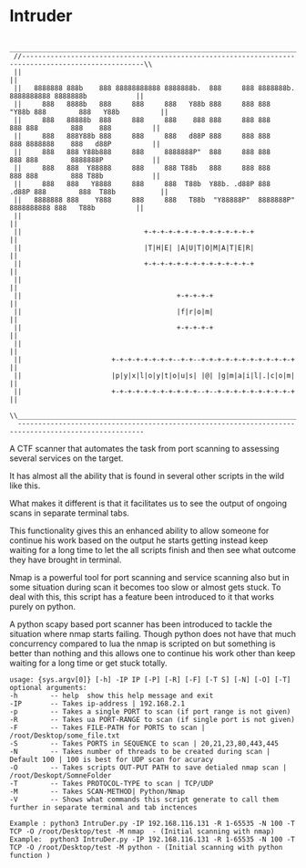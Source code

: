 # Intruder
     _____________________________________________________________________________________________________
     //----------------------------------------------------------------------------------------------------\\
     ||                                                                                                    || 
     ||   8888888 888b    888 88888888888 8888888b.  888     888 8888888b.  8888888888 8888888b            ||
     ||     888   8888b   888     888     888   Y88b 888     888 888  "Y88b 888        888   Y88b          ||
     ||     888   88888b  888     888     888    888 888     888 888    888 888        888    888          ||
     ||     888   888Y88b 888     888     888   d88P 888     888 888    888 8888888    888   d88P          ||
     ||     888   888 Y88b888     888     8888888P"  888     888 888    888 888        8888888P            ||         
     ||     888   888  Y88888     888     888 T88b   888     888 888    888 888        888 T88b            ||
     ||     888   888   Y8888     888     888  T88b  Y88b. .d88P 888  .d88P 888        888  T88b           || 
     ||   8888888 888    Y888     888     888   T88b  "Y88888P"  8888888P"  8888888888 888   T88b          ||
     ||                                                                                                    ||
     ||                              +-+-+-+-+-+-+-+-+-+-+-+-+-+                                           ||
     ||                              |T|H|E| |A|U|T|O|M|A|T|E|R|                                           ||
     ||                              +-+-+-+-+-+-+-+-+-+-+-+-+-+                                           ||
     ||                                                                                                    ||
     ||                                      +-+-+-+-+                                                     ||
     ||                                      |f|r|o|m|                                                     ||
     ||                                      +-+-+-+-+                                                     ||
     ||                                                                                                    ||
     ||                      +-+-+-+-+-+-+-+--+-+--+-+-+-+-+-+-+-+-+-+-+-+                                 ||
     ||                      |p|y|x|l|o|y|t|o|u|s| |@| |g|m|a|i|l|.|c|o|m|                                 ||
     ||                      +-+-+-+-+-+-+-+-+-+-+--+--+-+-+-+-+-+-+-+-+-+                                 ||
     \\____________________________________________________________________________________________________//
      -----------------------------------------------------------------------------------------------------
      

A CTF scanner that automates the task from port scanning to assessing several services on the target.

It has almost all the ability that is found in several other scripts in the wild like this.

What makes it different is that it facilitates us to see the output of ongoing scans in separate terminal tabs.

This functionality gives this an enhanced ability to allow someone for continue his work based on the output he starts getting instead keep waiting for a long time to let the all scripts finish and then see what outcome they have brought in terminal.

Nmap is a powerful tool for port scanning and service scanning also but in some situation during scan it becomes too slow or almost gets stuck. To deal with this, this script has a feature been introduced to it that works purely on python.

A python scapy based port scanner has been introduced to tackle the situation where nmap starts failing. Though python does not have that much concurrency compared to lua the nmap is scripted on but something is better than nothing and this allows one to continue his work other than keep waiting for a long time or get stuck totally.






    usage: {sys.argv[0]} [-h] -IP IP [-P] [-R] [-F] [-T S] [-N] [-O] [-T]
    optional arguments:
    -h        -- help  show this help message and exit
    -IP       -- Takes ip-address | 192.168.2.1
    -p        -- Takes a single PORT to scan (if port range is not given)
    -R        -- Takes ua PORT-RANGE to scan (if single port is not given)
    -F        -- Takes FILE-PATH for PORTS to scan | /root/Desktop/some_file.txt
    -S        -- Takes PORTS in SEQUENCE to scan | 20,21,23,80,443,445
    -N        -- Takes number of threads to be created during scan | Default 100 | 100 is best for UDP scan for acuracy
    -O        -- Takes scripts OUT-PUT PATH to save detialed nmap scan | /root/Deskopt/SomneFolder
    -T        -- Takes PROTOCOL-TYPE to scan | TCP/UDP
    -M        -- Takes SCAN-METHOD| Python/Nmap
    -V        -- Shows what commands this script generate to call them further in separate terminal and tab inctences
    
    Example : python3 IntruDer.py -IP 192.168.116.131 -R 1-65535 -N 100 -T TCP -O /root/Desktop/test -M nmap  - (Initial scanning with nmap)
    Example:  python3 IntruDer.py -IP 192.168.116.131 -R 1-65535 -N 100 -T TCP -O /root/Desktop/test -M python - (Initial scanning with python function )
    
    
